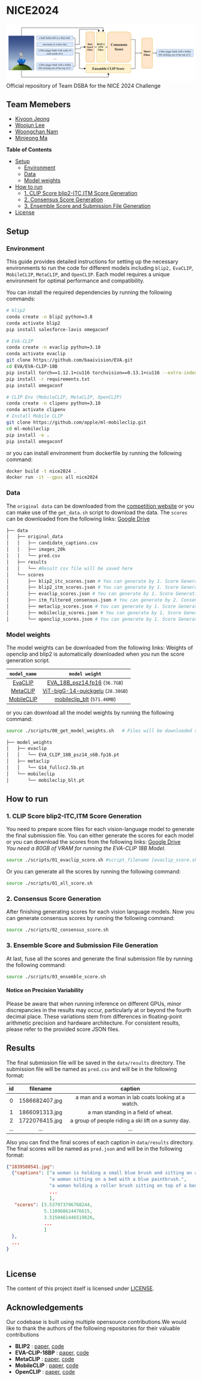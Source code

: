 # NICE2024
![pipeline](docs/pipeline.png)
Official repository of Team DSBA for the NICE 2024 Challenge

## Team Memebers
- [Kiyoon Jeong](https://github.com/)
- [Woojun Lee](https://github.com/johnbuzz98)
- [Woongchan Nam](https://github.com/)
- [Minjeong Ma]((https://github.com/))

**Table of Contents**
- [Setup](#setup)
  - [Environment](#environment)
  - [Data](#data)
  - [Model weights](#model-weights)
- [How to run](#run)
  - [1. CLIP Score blip2-ITC,ITM Score Generation](#1-clip-score-blip2-itcitm-score-generation)
  - [2. Consensus Score Generation](#2-consensus-score-generation)
  - [3. Ensemble Score and Submission File Generation](#3-ensemble-score-and-submission-file-generation)
- [License](#license)
## Setup
### Environment
This guide provides detailed instructions for setting up the necessary environments to run the code for different models including `blip2,` `EvaCLIP`, `MobileCLIP`, `MetaCLIP`, and `OpenCLIP`. Each model requires a unique environment for optimal performance and compatibility.

You can install the required dependencies by running the following commands:

```bash
# blip2
conda create -n blip2 python=3.8
conda activate blip2
pip install salesforce-lavis omegaconf
```
```bash
# EVA-CLIP
conda create -n evaclip python=3.10
conda activate evaclip
git clone https://github.com/baaivision/EVA.git
cd EVA/EVA-CLIP-18B
pip install torch==1.12.1+cu116 torchvision==0.13.1+cu116 --extra-index-url https://download.pytorch.org/whl/cu116
pip install -r requirements.txt
pip install omegaconf
```
```bash
# CLIP Env (MobileCLIP, MetaCLIP, OpenCLIP)
conda create -n clipenv python=3.10
conda activate clipenv
# Install Mobile CLIP
git clone https://github.com/apple/ml-mobileclip.git
cd ml-mobileclip
pip install -e .
pip install omegaconf
```
or you can install environment from dockerfile by running the following command:
```bash
docker build -t nice2024 .
docker run -it --gpus all nice2024
```

### Data
The `original data` can be downloaded from the [competition website](https://codalab.lisn.upsaclay.fr/competitions/16930#participate) or you can make use of the `get_data.sh` script to download the data.
The `scores` can be downloaded from the following links: [Google Drive](https://drive.google.com/drive/folders/1-p2ps4DWpexhSQj4IP6pMPMgcS4KthM-?usp=sharing)

  
  ```bash
  ├── data
│   ├── original_data
│   │   ├── candidate_captions.csv
│   │   ├── images_20k
│   │   └── pred.csv
│   ├── results
│   │   └── #Result csv file will be saved here
│   └── scores
│       ├── blip2_itc_scores.json # You can generate by 1. Score Generation
│       ├── blip2_itm_scores.json # You can generate by 1. Score Generation
│       ├── evaclip_scores.json # You can generate by 1. Score Generation
│       ├── itm_filtered_consensus.json # You can generate by 2. Consensus Score Generation
│       ├── metaclip_scores.json # You can generate by 1. Score Generation
│       ├── mobileclip_scores.json # You can generate by 1. Score Generation
│       └── openclip_scores.json # You can generate by 1. Score Generation
  ```

### Model weights
The model weights can be downloaded from the following links:
Weights of openclip and blip2 is automatically downloaded when you run the score generation script.

<div align="center">

|    `model_name`     | `model weight` |
|:-------------------:|:--------------:|
| [EvaCLIP](https://github.com/baaivision/EVA/tree/master/EVA-CLIP-18B) | [EVA_18B_psz14.fp16](https://huggingface.co/BAAI/EVA-CLIP-18B/resolve/main/EVA_CLIP_18B_psz14_s6B.fp16.pt) (`36.7GB`) |
| [MetaCLIP](https://github.com/facebookresearch/MetaCLIP)  | [ViT-bigG-14-quickgelu](https://dl.fbaipublicfiles.com/MMPT/metaclip/G14_fullcc2.5b.pt) (`28.38GB`) |
| [MobileCLIP](https://github.com/apple/ml-mobileclip/tree/main) | [mobileclip_blt](https://docs-assets.developer.apple.com/ml-research/datasets/mobileclip/mobileclip_blt.pt) (`571.46MB`) |

</div>

or you can download all the model weights by running the following command:
```bash
source ./scripts/00_get_model_weights.sh   # Files will be downloaded to `model_weights` directory.
```
  ```bash
├── model_weights
│   ├── evaclip
│   │   └── EVA_CLIP_18B_psz14_s6B.fp16.pt
│   ├── metaclip
│   │   └── G14_fullcc2.5b.pt
│   └── mobileclip
│       └── mobileclip_blt.pt
  ```

## How to run
### 1. CLIP Score blip2-ITC,ITM Score Generation
You need to prepare score files for each vision-language model to generate the final submission file. 
You can either generate the scores for each model or you can download the scores from the following links: [Google Drive](https://drive.google.com/drive/folders/1-p2ps4DWpexhSQj4IP6pMPMgcS4KthM-?usp=sharing) \
*You need a 80GB of VRAM for running the EVA-CLIP 18B Model.*

```bash
source ./scripts/01_evaclip_score.sh #script_filename [evaclip_score.sh, metaclip_score.sh, mobileclip_score.sh, openclip_score.sh, blip2_itc_score.sh, blip2_itm_score.sh]
```
Or you can generate all the scores by running the following command:
```bash
source ./scripts/01_all_score.sh
```
### 2. Consensus Score Generation
After finishing generating scores for each vision language models. Now you can generate consensus scores by running the following command:
```bash
source ./scripts/02_consensus_score.sh
```
### 3. Ensemble Score and Submission File Generation
At last, fuse all the scores and generate the final submission file by running the following command:
```bash
source ./scripts/03_ensemble_score.sh
```
#### Notice on Precision Variability
Please be aware that when running inference on different GPUs, minor discrepancies in the results may occur, particularly at or beyond the fourth decimal place. These variations stem from differences in floating-point arithmetic precision and hardware architecture. For consistent results, please refer to the provided score JSON files.



## Results
The final submission file will be saved in the `data/results` directory. 
The submission file will be named as `pred.csv` and will be in the following format:

<div align="center">

|    id     | filename | caption |
|:---------:|:--------:|:-------:|
| 0        | 1586682407.jpg | a man and a woman in lab coats looking at a watch.  |
| 1        | 1866091313.jpg |a man standing in a field of wheat.                  |
| 2        | 1722076415.jpg |a group of people riding a ski lift on a sunny day.  |
| ...      | ...            | ...                                                 |

</div>

Also you can find the final scores of each caption in `data/results` directory. 
The final scores will be named as `pred.json` and will be in the following format:

```json
{"1839580541.jpg": 
  {"captions": ["a woman is holding a small blue brush and sitting on a bed.", 
                "a woman sitting on a bed with a blue paintbrush.", 
                "a woman holding a roller brush sitting on top of a bed.",
                ...
                ],
   "scores": [3.537973796768244, 
              5.110968624476615, 
              3.5150481446519826,
              ...
              ]
  },
  ...
}
    
```

## License
The content of this project itself is licensed under [LICENSE](LICENSE).

## Acknowledgements
Our codebase is built using multiple opensource contributions.We would like to thank the authors of the following repositories for their valuable contributions
- **BLIP2** : [paper](https://arxiv.org/abs/2301.12597), [code](https://github.com/salesforce/LAVIS/tree/main/projects/blip2)
- **EVA-CLIP-18BP** : [paper](https://arxiv.org/abs/2402.04252), [code](https://github.com/baaivision/EVA/tree/master/EVA-CLIP-18B)
- **MetaCLIP** : [paper](https://arxiv.org/abs/2309.16671), [code](https://github.com/facebookresearch/MetaCLIP)
- **MobileCLIP** : [paper](https://arxiv.org/abs/2311.17049), [code](https://github.com/apple/ml-mobileclip)
- **OpenCLIP** : [paper](https://arxiv.org/abs/2212.07143), [code](https://github.com/mlfoundations/open_clip)